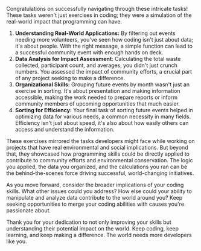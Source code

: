 Congratulations on successfully navigating through these intricate tasks! These tasks weren't just exercises in coding; they were a simulation of the real-world impact that programming can have.

1. **Understanding Real-World Applications:** By filtering out events needing more volunteers, you've seen how coding isn't just about data; it's about people. With the right message, a simple function can lead to a successful community event with enough hands on deck.
2. **Data Analysis for Impact Assessment**: Calculating the total waste collected, participant count, and averages, you didn't just crunch numbers. You assessed the impact of community efforts, a crucial part of any project seeking to make a difference.
3. **Organizational Skills:** Grouping future events by month wasn't just an exercise in sorting. It's about presentation and making information accessible, making the work needed to prepare reports or inform community members of upcoming opportunities that much easier.
4. **Sorting for Efficiency:** Your final task of sorting future events helped in optimizing data for various needs, a common necessity in many fields. Efficiency isn't just about speed, it's also about how easily others can access and understand the information.

These exercises mirrored the tasks developers might face while working on projects that have real environmental and social implications. But beyond that, they showcased how programming skills could be directly applied to contribute to community efforts and environmental conservation. The logic you applied, the data you organized, and the calculations you ran can be the behind-the-scenes force driving successful, world-changing initiatives.

As you move forward, consider the broader implications of your coding skills. What other issues could you address? How else could your ability to manipulate and analyze data contribute to the world around you? Keep seeking opportunities to merge your coding abilities with causes you're passionate about.

Thank you for your dedication to not only improving your skills but understanding their potential impact on the world. Keep coding, keep learning, and keep making a difference. The world needs more developers like you.
